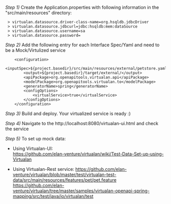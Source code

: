 *Step 1)* Create the Application.properties with following information in the "src/main/resources" directory:

     > virtualan.datasource.driver-class-name=org.hsqldb.jdbcDriver
     > virtualan.datasource.jdbcurl=jdbc:hsqldb:mem:dataSource
     > virtualan.datasource.username=sa
     > virtualan.datasource.password=

*Step 2)* Add the following entry for each Interface Spec/Yaml and need to be a Mock/Virtulized service 

		<configuration>
			<inputSpec>${project.basedir}/src/main/resources/external/petstore.yaml</inputSpec>
			<output>${project.basedir}/target/external/</output>
			<apiPackage>org.openapitools.virtualan.api</apiPackage>
			<modelPackage>org.openapitools.virtualan.to</modelPackage>
			<generatorName>spring</generatorName>
			<configOptions>	
				<virtualService>true</virtualService>
            </configOptions>
		</configuration>
	
*Step 3)* 
	Build and deploy. 
	         Your virtualized service is ready :)

*Step 4)* 
      Navigate to the http://localhost:8080/virtualan-ui.html and check the service

*Step 5)* 
     To set up mock data:

- Using Virtualan-UI:       
	https://github.com/elan-venture/virtualan/wiki/Test-Data-Set-up-using-Virtualan

- Using Virtualan-Rest service:
	https://github.com/elan-venture/virtualan/blob/master/test/virtualan-test-data/src/main/resources/features/pet/pet.feature
	https://github.com/elan-venture/virtualan/tree/master/samples/virtualan-openapi-spring-mapping/src/test/java/io/virtualan/test
